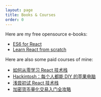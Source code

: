 ```yaml
---
layout: page
title: Books & Courses
order: 0
---
```


Here are my free opensource e-books:

* [ES6 for React](https://discountry.gitbook.io/es6-for-react/)
* [Learn React from scratch](https://discountry.gitbook.io/learn-react-from-scratch/)

Here are also some paid courses of mine:

* [如何从零学习 React 技术栈](http://gitbook.cn/gitchat/column/59ae12fdbc511269a95f9616)
* [Hackintosh：每个人都能 DIY 的苹果电脑](http://gitbook.cn/gitchat/activity/59e46f4b2db6961373ef147b)
* [浅尝初试 React 技术栈](http://gitbook.cn/gitchat/activity/595dcdb4a1976c1fe07e6920)
* [加密货币量化交易入门全攻略](https://gitbook.cn/gitchat/activity/5c7bf51875f10b305744b3f2)

